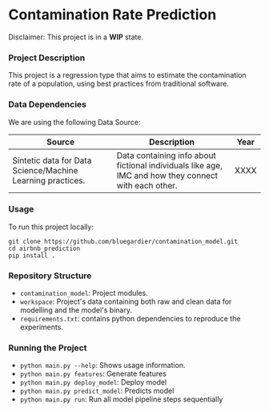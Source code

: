 # Contamination Rate Prediction
Disclaimer: This project is in a **WIP** state.

### Project Description
This project is a regression type that aims to estimate the contamination rate of a population, 
using best practices from traditional software.



### Data Dependencies
We are using the following Data Source:

| Source | Description | Year |
|--------|-------------|------|
|Sintetic data for Data Science/Machine Learning practices.|Data containing info about fictional individuals like age, IMC and how they connect with each other. |XXXX|

### Usage
To run this project locally:
```
git clone https://github.com/bluegardier/contamination_model.git
cd airbnb_prediction
pip install .
``` 

### Repository Structure
- `contamination_model`: Project modules.
- `workspace`: Project's data containing both raw and clean data for modelling and the model's binary.
- `requirements.txt`: contains python dependencies to reproduce the experiments.

### Running the Project
- `python main.py --help`: Shows usage information.
- `python main.py features`: Generate features
- `python main.py deploy_model`: Deploy model
- `python main.py predict_model`: Predicts model
- `python main.py run`: Run all model pipeline steps sequentially